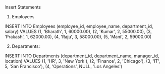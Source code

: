 Insert Statements
1.	Employees

  INSERT INTO Employees (employee_id, employee_name, department_id, salary) 
  VALUES
  (1, 'Bharath', 1, 60000.00),
  (2, 'Kumar', 2, 55000.00),
  (3, 'Prakash', 1, 62000.00),
  (4, 'Raju', 3, 58000.00),
  (5, 'Mani', 2, 59000.00)

2.	Departments:
   
  INSERT INTO Departments (department_id, department_name, manager_id, location) 
  VALUES
  (1, 'HR', 3, 'New York'),
  (2, 'Finance', 2, 'Chicago'),
  (3, 'IT', 5, 'San Francisco'),
  (4, 'Operations', NULL, 'Los Angeles')


